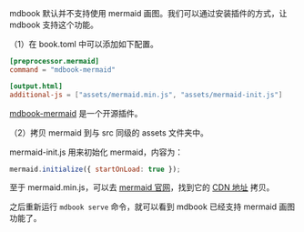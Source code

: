 mdbook 默认并不支持使用 mermaid 画图。我们可以通过安装插件的方式，让 mdbook 支持这个功能。

（1）在 book.toml 中可以添加如下配置。

```toml
[preprocessor.mermaid]
command = "mdbook-mermaid"

[output.html]
additional-js = ["assets/mermaid.min.js", "assets/mermaid-init.js"]
```

[mdbook-mermaid](https://github.com/badboy/mdbook-mermaid) 是一个开源插件。

（2）拷贝 mermaid 到与 src 同级的 assets 文件夹中。

mermaid-init.js 用来初始化 mermaid，内容为：

```js
mermaid.initialize({ startOnLoad: true });
```

至于 mermaid.min.js，可以去 [mermaid 官网](https://mermaid.js.org/)，找到它的 [CDN 地址](https://cdn.jsdelivr.net/npm/mermaid@10.2.0/dist/mermaid.min.js) 拷贝。

之后重新运行 `mdbook serve` 命令，就可以看到 mdbook 已经支持 mermaid 画图功能了。
